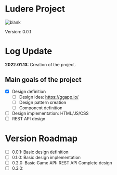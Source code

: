 # Ludere Project 
![blank](https://img.shields.io/badge/version-0.0.1-green)

Version: 0.0.1

# Log Update
**2022.01.13:** Creation of the project. 

## Main goals of the project
- [x] Design definition
  - [ ] Design idea: https://ggapp.io/
  - [ ] Design pattern creation
  - [ ] Component definition
- [ ] Design implementation: HTML/JS/CSS
- [ ] REST API design

# Version Roadmap 
- [ ] 0.0.1: Basic design definition
- [ ] 0.1.0: Basic design implementation
- [ ] 0.2.0: Basic Game API: REST API Complete design 
- [ ] 0.3.0:  
